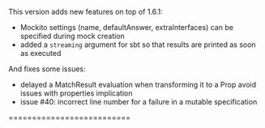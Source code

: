 This version adds new features on top of 1.6.1:

 * Mockito settings (name, defaultAnswer, extraInterfaces) can be specified during mock creation
 * added a `streaming` argument for sbt so that results are printed as soon as executed
 
And fixes some issues:

 * delayed a MatchResult evaluation when transforming it to a Prop avoid issues with properties implication
 * issue #40: incorrect line number for a failure in a mutable specification
 
 ==========================